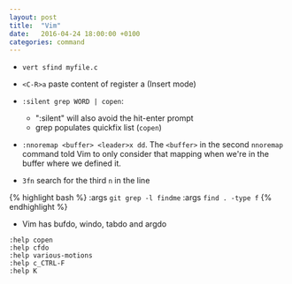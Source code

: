 ```yaml
---
layout: post
title:  "Vim"
date:   2016-04-24 18:00:00 +0100
categories: command
---
```


- `vert sfind myfile.c`

- `<C-R>a` paste content of register a (Insert mode)

- `:silent grep WORD | copen`:
  * ":silent" will also avoid the hit-enter prompt
  * grep populates quickfix list (`copen`)

- `:nnoremap <buffer> <leader>x dd`. The `<buffer>` in the second `nnoremap`
  command told Vim to only consider that mapping when we're in the buffer where
  we defined it.

- `3fn` search for the third `n` in the line

{% highlight bash %}
:args `git grep -l findme`
:args `find . -type f`
{% endhighlight %}

- Vim has bufdo, windo, tabdo and argdo

```
:help copen
:help cfdo
:help various-motions
:help c_CTRL-F
:help K
```
